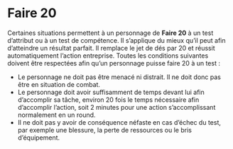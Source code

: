 # Faire 20

Certaines situations permettent à un personnage de **Faire 20** à un test d’attribut ou à un test de compétence. Il s’applique du mieux qu’il peut afin d’atteindre un résultat parfait. Il remplace le jet de dés par 20 et réussit automatiquement l’action entreprise. Toutes les conditions suivantes doivent être respectées afin qu’un personnage puisse faire 20 à un test :

- Le personnage ne doit pas être menacé ni distrait. Il ne doit donc pas être en situation de combat.
- Le personnage doit avoir suffisamment de temps devant lui afin d’accomplir sa tâche, environ 20 fois le temps nécessaire afin d’accomplir l’action, soit 2 minutes pour une action s’accomplissant normalement en un round.
- Il ne doit pas y avoir de conséquence néfaste en cas d’échec du test, par exemple une blessure, la perte de ressources ou le bris d’équipement.
